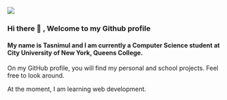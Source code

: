 ![](https://i.pinimg.com/originals/41/82/a9/4182a9dd330c6442c4a1fbc78274d838.png)
### Hi there 👋 , Welcome to my Github profile

#### My name is Tasnimul and I am currently a Computer Science student at City University of New York, Queens College. 

On my GitHub profile, you will find my personal and school projects. Feel free to look around. 

At the moment, I am learning web development. 
